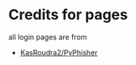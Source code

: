 # Credits for pages

all login pages are from
* [KasRoudra2/PyPhisher](https://github.com/KasRoudra2/PyPhisher)
